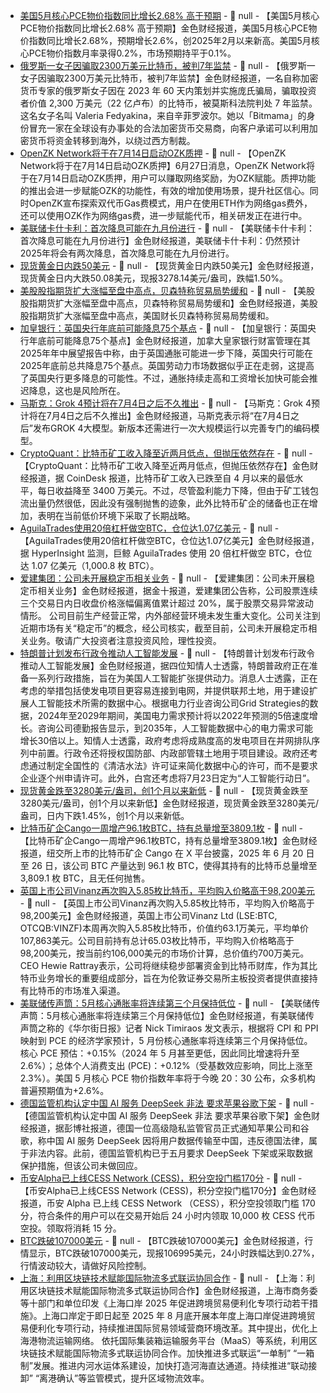 - [美国5月核心PCE物价指数同比增长2.68% 高于预期]() - 📰 null - 【美国5月核心PCE物价指数同比增长2.68% 高于预期】金色财经报道，美国5月核心PCE物价指数同比增长2.68%，预期增长2.6%，创2025年2月以来新高。美国5月核心PCE物价指数月率录得0.2%，市场预期持平于0.1%。
- [俄罗斯一女子因骗取2300万美元比特币，被判7年监禁](https://decrypt.co/327389/russian-mother-and-self-styled-crypto-expert-jailed-over-23m-bitcoin-scam) - 📰 null - 【俄罗斯一女子因骗取2300万美元比特币，被判7年监禁】金色财经报道，一名自称加密货币专家的俄罗斯女子因在 2023 年 60 天内策划并实施庞氏骗局，骗取投资者价值 2,300 万美元（22 亿卢布）的比特币，被莫斯科法院判处 7 年监禁。这名女子名叫 Valeria Fedyakina，来自辛菲罗波尔。她以「Bitmama」的身份冒充一家在全球设有办事处的合法加密货币交易商，向客户承诺可以利用加密货币将资金转移到海外，以绕过西方制裁。
- [OpenZK Network将于在7月14日启动OZK质押](https://x.com/OpenZkNetwork/status/1938560978784047573) - 📰 null - 【OpenZK Network将于在7月14日启动OZK质押】6月27日消息，OpenZK Network将于在7月14日启动OZK质押，用户可以赚取网络奖励，为OZK赋能。质押功能的推出会进一步赋能OZK的功能性，有效的增加使用场景，提升社区信心。同时OpenZK宣布探索双代币Gas费模式，用户在使用ETH作为网络gas费外，还可以使用OZK作为网络gas费，进一步赋能代币，相关研发正在进行中。
- [美联储卡什卡利：首次降息可能在九月份进行]() - 📰 null - 【美联储卡什卡利：首次降息可能在九月份进行】金色财经报道，美联储卡什卡利：仍然预计2025年将会有两次降息，首次降息可能在九月份进行。
- [现货黄金日内跌50美元]() - 📰 null - 【现货黄金日内跌50美元】金色财经报道，现货黄金日内大跌50.08美元，现报3278.14美元/盎司，跌幅1.50%。
- [美股股指期货扩大涨幅至盘中高点，贝森特称贸易局势缓和]() - 📰 null - 【美股股指期货扩大涨幅至盘中高点，贝森特称贸易局势缓和】金色财经报道，美股股指期货扩大涨幅至盘中高点，美国财长贝森特称贸易局势缓和。
- [加皇银行：英国央行年底前可能降息75个基点]() - 📰 null - 【加皇银行：英国央行年底前可能降息75个基点】金色财经报道，加拿大皇家银行财富管理在其2025年年中展望报告中称，由于英国通胀可能进一步下降，英国央行可能在2025年底前总共降息75个基点。英国劳动力市场数据似乎正在走弱，这提高了英国央行更多降息的可能性。不过，通胀持续走高和工资增长加快可能会推迟降息，这也是风险所在。
- [马斯克：Grok 4预计将在7月4日之后不久推出]() - 📰 null - 【马斯克：Grok 4预计将在7月4日之后不久推出】金色财经报道，马斯克表示将“在7月4日之后”发布GROK 4大模型。新版本还需进行一次大规模运行以完善专门的编码模型。
- [CryptoQuant：比特币矿工收入降至近两月低点，但抛压依然存在]() - 📰 null - 【CryptoQuant：比特币矿工收入降至近两月低点，但抛压依然存在】金色财经报道，据 CoinDesk 报道，比特币矿工收入已跌至自 4 月以来的最低水平，每日收益降至 3400 万美元。不过，尽管盈利能力下降，但由于矿工钱包流出量仍然很低，因此没有强制抛售的迹象，此外比特币矿企的储备也正在增加，表明在当前低价环境下采取了长期战略。
- [AguilaTrades使用20倍杠杆做空BTC，仓位达1.07亿美元]() - 📰 null - 【AguilaTrades使用20倍杠杆做空BTC，仓位达1.07亿美元】金色财经报道，据 HyperInsight 监测，巨鲸 AguilaTrades 使用 20 倍杠杆做空 BTC，仓位达 1.07 亿美元（1,000.8 枚 BTC）。
- [爱建集团：公司未开展稳定币相关业务]() - 📰 null - 【爱建集团：公司未开展稳定币相关业务】金色财经报道，据金十报道，爱建集团公告称，公司股票连续三个交易日内日收盘价格涨幅偏离值累计超过 20%，属于股票交易异常波动情形。 
公司目前生产经营正常，内外部经营环境未发生重大变化。公司关注到近期市场有关“稳定币”的概念，经公司核实，截至目前，公司未开展稳定币相关业务。敬请广大投资者注意投资风险，理性投资。
- [特朗普计划发布行政令推动人工智能发展]() - 📰 null - 【特朗普计划发布行政令推动人工智能发展】金色财经报道，据四位知情人士透露，特朗普政府正在准备一系列行政措施，旨在为美国人工智能扩张提供动力。消息人士透露，正在考虑的举措包括使发电项目更容易连接到电网，并提供联邦土地，用于建设扩展人工智能技术所需的数据中心。根据电力行业咨询公司Grid Strategies的数据，2024年至2029年期间，美国电力需求预计将以2022年预测的5倍速度增长。咨询公司德勤报告显示，到2035年，人工智能数据中心的电力需求可能增长30倍以上。知情人士透露，政府考虑将成熟度高的发电项目在并网排队序列中前置。行政令还将授权国防部、内政部管辖土地用于项目建设。政府还考虑通过制定全国性的《清洁水法》许可证来简化数据中心的许可，而不是要求企业逐个州申请许可。此外，白宫还考虑将7月23日定为“人工智能行动日”。
- [现货黄金跌至3280美元/盎司，创1个月以来新低]() - 📰 null - 【现货黄金跌至3280美元/盎司，创1个月以来新低】金色财经报道，现货黄金跌至3280美元/盎司，日内下跌1.45%，创1个月以来新低。
- [比特币矿企Cango一周增产96.1枚BTC，持有总量增至3809.1枚](https://x.com/Cango_Group/status/1938517486431093019) - 📰 null - 【比特币矿企Cango一周增产96.1枚BTC，持有总量增至3809.1枚】金色财经报道，纽交所上市的比特币矿企 Cango 在 X 平台披露，2025 年 6 月 20 日至 26 日，该公司 BTC 产量达到 96.1 枚 BTC，使得其持有的比特币总量增至 3,809.1 枚 BTC，且无任何抛售。
- [英国上市公司Vinanz再次购入5.85枚比特币，平均购入价略高于98,200美元](https://x.com/proactive_x/status/1938492923290493030) - 📰 null - 【英国上市公司Vinanz再次购入5.85枚比特币，平均购入价略高于98,200美元】金色财经报道，英国上市公司Vinanz Ltd (LSE:BTC, OTCQB:VINZF)本周再次购入5.85枚比特币，价值约63.1万美元，平均单价107,863美元。公司目前持有总计65.03枚比特币，平均购入价格略高于98,200美元，按当前约106,000美元的市场价计算，总价值约700万美元。CEO Hewie Rattray表示，公司将继续稳步部署资金到比特币财库，作为其比特币业务增长的重要组成部分，旨在为伦敦证券交易所主板投资者提供直接持有比特币的市场准入渠道。
- [美联储传声筒：5月核心通胀率将连续第三个月保持低位]() - 📰 null - 【美联储传声筒：5月核心通胀率将连续第三个月保持低位】金色财经报道，有美联储传声筒之称的《华尔街日报》记者 Nick Timiraos 发文表示，根据将 CPI 和 PPI 映射到 PCE 的经济学家预计，5 月份核心通胀率将连续第三个月保持低位。核心 PCE 预估：+0.15%（2024 年 5 月甚至更低，因此同比增速将升至 2.6%）；总体个人消费支出 (PCE)：+0.12%（受基数效应影响，同比上涨至 2.3%）。美国 5 月核心 PCE 物价指数年率将于今晚 20：30 公布，众多机构普遍预期值为+2.6%。
- [德国监管机构认定中国 AI 服务 DeepSeek 非法 要求苹果谷歌下架]() - 📰 null - 【德国监管机构认定中国 AI 服务 DeepSeek 非法 要求苹果谷歌下架】金色财经报道，据彭博社报道，德国一位高级隐私监管官员正式通知苹果公司和谷歌，称中国 AI 服务 DeepSeek 因将用户数据传输至中国，违反德国法律，属于非法内容。此前，德国监管机构已于五月要求 DeepSeek 下架或采取数据保护措施，但该公司未做回应。
- [币安Alpha已上线CESS Network (CESS)，积分空投门槛170分]() - 📰 null - 【币安Alpha已上线CESS Network (CESS)，积分空投门槛170分】金色财经报道，币安 Alpha 已上线 CESS Network （CESS），积分空投领取门槛 170 分，符合条件的用户可以在交易开始后 24 小时内领取 10,000 枚 CESS 代币空投。领取将消耗 15 分。
- [BTC跌破107000美元]() - 📰 null - 【BTC跌破107000美元】金色财经报道，行情显示，BTC跌破107000美元，现报106995美元，24小时跌幅达到0.27%，行情波动较大，请做好风险控制。
- [上海：利用区块链技术赋能国际物流多式联运协同合作]() - 📰 null - 【上海：利用区块链技术赋能国际物流多式联运协同合作】金色财经报道，上海市商务委等十部门和单位印发《上海口岸 2025 年促进跨境贸易便利化专项行动若干措施》。上海口岸定于即日起至 2025 年 8 月底开展本年度上海口岸促进跨境贸易便利化专项行动，持续推进国际贸易领域营商环境改革。其中提出，优化上海港物流运输网络。 
依托国际集装箱运输服务平台（MaaS）等系统，利用区块链技术赋能国际物流多式联运协同合作。加快推进多式联运“一单制” “一箱制”发展。推进内河水运体系建设，加快打造河海直达通道。持续推进“联动接卸” “离港确认”等监管模式，提升区域物流效率。

